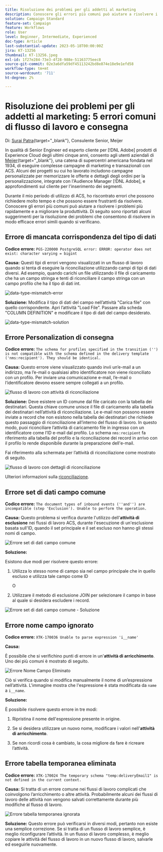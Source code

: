 ```yaml
---
title: Risoluzione dei problemi per gli addetti al marketing
description: Conoscere gli errori più comuni può aiutare a risolvere i problemi più rapidamente e a migliorare la produttività. Questi suggerimenti per la risoluzione dei problemi consentono di risolvere in modo efficace errori simili quando si verificano.
solution: Campaign Standard
feature-set: Campaign
feature: Workflows
role: User
level: Beginner, Intermediate, Experienced
doc-type: Article
last-substantial-update: 2023-05-18T00:00:00Z
jira: KT-13256
thumbnail: KT-13256.jpeg
exl-id: 1f27e284-73e3-4f28-988e-51163775eec8
source-git-commit: 02e3a6dfa59df45113242bd8e874e18e9e1efd58
workflow-type: tm+mt
source-wordcount: '711'
ht-degree: 2%

---
```


# Risoluzione dei problemi per gli addetti al marketing: 5 errori comuni di flusso di lavoro e consegna

Di: [Suraj Patra](https://www.linkedin.com/in/suraj-p-51612053/){target="_blank"}, Consulente Senior, Meijer

In qualità di Senior Engineer ed esperto cliente per [!DNL Adobe] prodotti di Experience Cloud degli ultimi cinque anni, consento agli utenti aziendali di [Meijer](https://www.meijer.com/){target="_blank"}, una catena di supercentri americana fondata nel 1934, di eseguire complesse campagne di marketing e transazionali con ACS. Alcuni dei progetti su cui ho lavorato includono campagne personalizzate per memorizzare le offerte e dettagli degli ordini per la personalizzazione, integrate con l&#39;Audience Manager [!DNL Adobe], e approfondimenti sul cliente per l&#39;inserimento dei segmenti.

Durante il mio periodo di utilizzo di ACS, ho riscontrato errori che possono richiedere molto tempo e che possono essere frustranti da risolvere. Conoscere gli errori più comuni può aiutare a risolvere i problemi più rapidamente e a migliorare la produttività. Di seguito sono riportati alcuni suggerimenti per la risoluzione dei problemi che consentono di risolvere in modo efficace errori simili quando si verificano.

## Errore di mancata corrispondenza del tipo di dati

**Codice errore:**
`PGS-220000 PostgreSQL error: ERROR: operator does not exist: character varying = bigint`

**Causa:**
Questi tipi di errori vengono visualizzati in un flusso di lavoro quando si tenta di eseguire la riconciliazione utilizzando campi di tipi di dati diversi. Ad esempio, quando carichi un file utilizzando il file di caricamento che ha un campo stringa e tenti di riconciliare il campo stringa con un campo profilo che ha il tipo di dati int.

![data-type-mismatch-error](/help/_assets/kt-13256/data-type-mismatch.png)

**Soluzione:**
Modifica il tipo di dati del campo nell’attività &quot;Carica file&quot; con quello corrispondente. Apri l’attività &quot;Load File&quot;. Passare alla scheda &quot;COLUMN DEFINITION&quot; e modificare il tipo di dati del campo desiderato.


![data-type-mismatch-solution](/help/_assets/kt-13256/data-type-mismatch-solution.png)

## Errore Personalization di consegna

**Codice errore:**
`The schema for profiles specified in the transition ('') is not compatible with the schema defined in the delivery template ('nms:recipient'). They should be identical.`

**Causa:**
Questo errore viene visualizzato quando invii un’e-mail a un indirizzo, ma l’e-mail o qualsiasi altro identificatore non viene riconciliato con un profilo. Per inviare una comunicazione e-mail, l’e-mail o l’identificatore devono essere sempre collegati a un profilo.

![flusso di lavoro con attività di riconciliazione](/help/_assets/kt-13256/del-persn-error-wf.png)

**Soluzione:**
Deve esistere un ID comune dal file caricato con la tabella dei destinatari. Questa chiave comune unisce il file di caricamento alla tabella dei destinatari nell’attività di riconciliazione. Le e-mail non possono essere inviate a record che non esistono nella tabella dei destinatari che richiede questo passaggio di riconciliazione all’interno del flusso di lavoro. In questo modo, puoi riconciliare l’attività di caricamento file in ingresso con un identificatore come l’ID e-mail dal profilo. Lo schema `nms:recipient` fa riferimento alla tabella del profilo e la riconciliazione dei record in arrivo con il profilo lo rende disponibile durante la preparazione dell&#39;e-mail.

Fai riferimento alla schermata per l’attività di riconciliazione come mostrato di seguito.

![flusso di lavoro con dettagli di riconciliazione](/help/_assets/kt-13256/del-persn-error-wf-solution.png)

Ulteriori informazioni sulla [riconciliazione](https://experienceleague.adobe.com/docs/campaign-standard/using/managing-processes-and-data/data-management-activities/reconciliation.html?lang=en).

## Errore set di dati campo comune

**Codice errore:**
`The document types of inbound events (''and'') are incompatible (step 'Exclusion'). Unable to perform the operation. `

**Causa:**
Questo problema si verifica durante l&#39;utilizzo dell&#39;**attività di esclusione** nei flussi di lavoro ACS, durante l&#39;esecuzione di un&#39;esclusione basata sull&#39;ID, quando il set principale e il set escluso non hanno gli stessi nomi di campo.


![Errore set di dati campo comune](/help/_assets/kt-13256/dataset-error.png)

**Soluzione:**

Esistono due modi per risolvere questo errore:

1. Utilizza lo stesso nome di campo sia nel campo principale che in quello escluso e utilizza tale campo come ID

   O

2. Utilizzare il metodo di esclusione JOIN per selezionare il campo in base al quale si desidera escludere i record.

![Errore set di dati campo comune - Soluzione ](/help/_assets/kt-13256/dataset-error-solution.png)

## Errore nome campo ignorato

**Codice errore:**
`XTK-170036 Unable to parse expression 'i__name'`

**Causa:**

È possibile che si verifichino punti di errore in un&#39;**attività di arricchimento**. Uno dei più comuni è mostrato di seguito.

![Errore Nome Campo Eliminato](/help/_assets/kt-13256/field-name-dropped-error.png)

Ciò si verifica quando si modifica manualmente il nome di un’espressione nell’attività. L&#39;immagine mostra che l&#39;espressione è stata modificata da `name ` a `i__name`.

**Soluzione:**

È possibile risolvere questo errore in tre modi:

1. Ripristina il nome dell&#39;espressione presente in origine.

2. Se si desidera utilizzare un nuovo nome, modificare i valori nell&#39;**attività di arricchimento**.

3. Se non ricordi cosa è cambiato, la cosa migliore da fare è ricreare l’attività.

## Errore tabella temporanea eliminata 

**Codice errore:**
`XTK-170024 The temporary schema "temp:deliveryEmail1" is not defined in the current context.`

**Causa:**
Si tratta di un errore comune nei flussi di lavoro complicati che coinvolgono l’arricchimento o altre attività. Probabilmente alcuni dei flussi di lavoro delle attività non vengono salvati correttamente durante più modifiche al flusso di lavoro.

![Errore tabella temporanea ignorata ](/help/_assets/kt-13256/temp-table-dropped-error.png)

**Soluzione:**
Questo errore può verificarsi in diversi modi, pertanto non esiste una semplice correzione. Se si tratta di un flusso di lavoro semplice, è meglio riconfigurare l’attività. In un flusso di lavoro complesso, è meglio copiare le attività del flusso di lavoro in un nuovo flusso di lavoro, salvarle ed eseguirle nuovamente.

